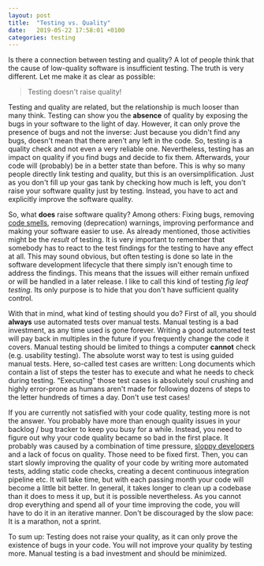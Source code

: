 ```yaml
---
layout: post
title:  "Testing vs. Quality"
date:   2019-05-22 17:58:01 +0100
categories: testing
---
```

Is there a connection between testing and quality? A lot of people think that the cause of low-quality software is insufficient testing. The truth is very different. Let me make it as clear as possible:

>Testing doesn't raise quality!

Testing and quality are related, but the relationship is much looser than many think. Testing can show you the **absence** of quality by exposing the bugs in your software to the light of day. However, it can only prove the presence of bugs and not the inverse: Just because you didn't find any bugs, doesn't mean that there aren't any left in the code. So, testing is a quality check and not even a very reliable one. Nevertheless, testing has an impact on quality if you find bugs and decide to fix them. Afterwards, your code will (probably) be in a better state than before. This is why so many people directly link testing and quality, but this is an oversimplification. Just as you don't fill up your gas tank by checking how much is left, you don't raise your software quality just by testing. Instead, you have to act and explicitly improve the software quality.

So, what **does** raise software quality? Among others: Fixing bugs, removing [code smells](https://en.wikipedia.org/wiki/Code_smell), removing (deprecation) warnings, improving performance and making your software easier to use. As already mentioned, those activities might be the *result* of testing. It is very important to remember that somebody has to react to the test findings for the testing to have any effect at all. This may sound obvious, but often testing is done so late in the software development lifecycle that there simply isn't enough time to address the findings. This means that the issues will either remain unfixed or will be handled in a later release. I like to call this kind of testing *fig leaf testing*. Its only purpose is to hide that you don't have sufficient quality control.

With that in mind, what kind of testing should you do? First of all, you should **always** use automated tests over manual tests. Manual testing is a bad investment, as any time used is gone forever. Writing a good automated test will pay back in multiples in the future if you frequently change the code it covers. Manual testing should be limited to things a computer **cannot** check (e.g. usability testing). The absolute worst way to test is using guided manual tests. Here, so-called test cases are written: Long documents which contain a list of steps the tester has to execute and what he needs to check during testing. "Executing" those test cases is absolutely soul crushing and highly error-prone as humans aren't made for following dozens of steps to the letter hundreds of times a day. Don't use test cases!

If you are currently not satisfied with your code quality, testing more is not the answer. You probably have more than enough quality issues in your backlog / bug tracker to keep you busy for a while. Instead, you need to figure out why your code quality became so bad in the first place. It probably was caused by a combination of time pressure, [sloppy developers](https://thinkingsideways.net/people/2019/03/01/developer-skill-matrix.html) and a lack of focus on quality. Those need to be fixed first. Then, you can start slowly improving the quality of your code by writing more automated tests, adding static code checks, creating a decent continuous integration pipeline etc. It will take time, but with each passing month your code will become a little bit better. In general, it takes longer to clean up a codebase than it does to mess it up, but it is possible nevertheless. As you cannot drop everything and spend all of your time improving the code, you will have to do it in an iterative manner. Don't be discouraged by the slow pace: It is a marathon, not a sprint.

To sum up: Testing does not raise your quality, as it can only prove the existence of bugs in your code. You will not improve your quality by testing more. Manual testing is a bad investment and should be minimized.